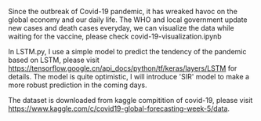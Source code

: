 Since the outbreak of Covid-19 pandemic, it has wreaked havoc on the global economy and our daily life. The WHO and local government update new cases and death cases everyday, we can visualize the data while waiting for the vaccine, please check covid-19-visualization.ipynb

In LSTM.py, I use a simple model to predict the tendency of the pandemic based on LSTM, please visit https://tensorflow.google.cn/api_docs/python/tf/keras/layers/LSTM for details. The model is quite optimistic, I will introduce 'SIR' model to make a more robust prediction in the coming days.

The dataset is downloaded from kaggle compitition of covid-19, please visit https://www.kaggle.com/c/covid19-global-forecasting-week-5/data.
